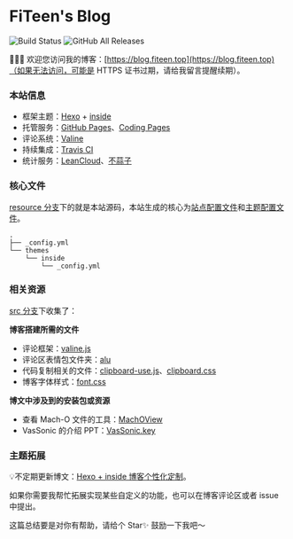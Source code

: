 # FiTeen's Blog

![Build Status](https://travis-ci.com/fiteen/fiteen.github.io.svg?branch=resource) ![GitHub All Releases](https://img.shields.io/github/downloads/fiteen/fiteen.github.io/total)

🎉🎉🎉 欢迎您访问我的博客：[https://blog.fiteen.top](https://blog.fiteen.top)（如果无法访问，可能是 HTTPS 证书过期，请给我留言提醒续期）。

### 本站信息

- 框架主题：[Hexo](https://hexo.io/) + [inside](https://github.com/ikeq/hexo-theme-inside)
- 托管服务：[GitHub Pages](https://pages.github.com)、[Coding Pages](https://coding.net/help/doc/pages/creating-pages.html)
- 评论系统：[Valine](https://valine.js.org)
- 持续集成：[Travis CI](https://travis-ci.org)
- 统计服务：[LeanCloud](https://www.leancloud.cn)、[不蒜子](http://busuanzi.ibruce.info)

### 核心文件

[resource 分支](https://github.com/fiteen/fiteen.github.io/tree/resource)下的就是本站源码，本站生成的核心为[站点配置文件](_config.yml)和[主题配置文件](/themes/inside/_config.yml)。

```
.
├── _config.yml
└── themes
    └── inside
        └── _config.yml
```

### 相关资源

[src 分支](https://github.com/fiteen/fiteen.github.io/tree/src)下收集了：

**博客搭建所需的文件**
  - 评论框架：[valine.js](https://cdn.jsdelivr.net/gh/fiteen/fiteen.github.io@v0.1.0/valine.js)
  - 评论区表情包文件夹：[alu](https://cdn.jsdelivr.net/gh/fiteen/fiteen.github.io@0.1.0/alu)
  - 代码复制相关的文件：[clipboard-use.js](https://cdn.jsdelivr.net/gh/fiteen/fiteen.github.io@v0.1.0/clipboard-use.js)、[clipboard.css](https://cdn.jsdelivr.net/gh/fiteen/fiteen.github.io@v0.1.1/clipboard.css)
  - 博客字体样式：[font.css](https://cdn.jsdelivr.net/gh/fiteen/fiteen.github.io@v0.1.0/font.css)


**博文中涉及到的安装包或资源**
  - 查看 Mach-O 文件的工具：[MachOView](https://cdn.jsdelivr.net/gh/fiteen/fiteen.github.io@v0.1.2/MachOView.pkg)
  - VasSonic 的介绍 PPT：[VasSonic.key](https://cdn.jsdelivr.net/gh/fiteen/fiteen.github.io@v0.1.5/VasSonic.key)

### 主题拓展

💡不定期更新博文：[Hexo + inside 博客个性化定制](https://blog.fiteen.top/2020/hexo-theme-inside-plugin)。

如果你需要我帮忙拓展实现某些自定义的功能，也可以在博客评论区或者 issue 中提出。

这篇总结要是对你有帮助，请给个 Star✨ 鼓励一下我吧～

